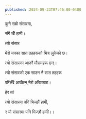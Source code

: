 ```yaml
---
published: 2024-09-23T07:45:00-0400
---
```


कुनै राम्रो संसारमा,

संगै छौँ हामी।


त्यो संसार

मेरो मनका सात तहहरूको भित्र लुकेको छ।

त्यो संसारका आफ्नै मौसमहरू छन्।


त्यो संसारको एक साउन नै सात तहहरू

पग्लिँदै आउँछन् मेरो आँखाबाट।


हेर त!

त्यो संसारमा पनि भिज्छौं हामी,

र यो संसारमा पनि भिज्छौं हामी।।

